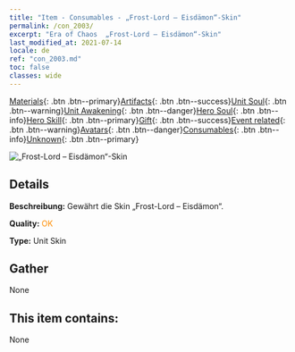 ```yaml
---
title: "Item - Consumables - „Frost-Lord – Eisdämon“-Skin"
permalink: /con_2003/
excerpt: "Era of Chaos  „Frost-Lord – Eisdämon“-Skin"
last_modified_at: 2021-07-14
locale: de
ref: "con_2003.md"
toc: false
classes: wide
---
```

 [Materials](/ItemsDE/){: .btn .btn--primary}[Artifacts](/ItemsDE/Artifacts/){: .btn .btn--success}[Unit Soul](/ItemsDE/UnitSoul/){: .btn .btn--warning}[Unit Awakening](/ItemsDE/UnitAwakening/){: .btn .btn--danger}[Hero Soul](/ItemsDE/HeroSoul/){: .btn .btn--info}[Hero Skill](/ItemsDE/HeroSkill/){: .btn .btn--primary}[Gift](/ItemsDE/Gift/){: .btn .btn--success}[Event related](/ItemsDE/Events/){: .btn .btn--warning}[Avatars](/ItemsDE/Avatars/){: .btn .btn--danger}[Consumables](/ItemsDE/Consumables/){: .btn .btn--info}[Unknown](/ItemsDE/Unknown/){: .btn .btn--primary}

 ![„Frost-Lord – Eisdämon“-Skin](/images/u/ti_bingmopifu.jpg)

## Details
 **Beschreibung:** Gewährt die Skin „Frost-Lord – Eisdämon“.

 **Quality:** <span style="color: #FF8C00">OK</span>

 **Type:** Unit Skin

## Gather

  None

## This item contains:

  None

